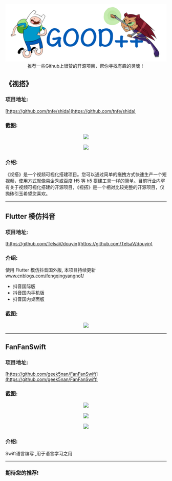 <p align="center">
  <img src="../images/logo.png" width="660"/>
  <br>推荐一些Github上很赞的开源项目，帮你寻找有趣的灵魂！
</p>

## 《视搭》

### 项目地址:

[https://github.com/tnfe/shida](https://github.com/tnfe/shida)

### 截图:

<p align="center">
  <img src="https://github.com/tnfe/shida/raw/main/client/common/images/logo.jpg" />
</p>

<p align="center">
  <img src="https://github.com/tnfe/shida/raw/main/assets/demo.gif" />
</p>

### 介绍:

《视搭》是一个视频可视化搭建项目。您可以通过简单的拖拽方式快速生产一个短视频，使用方式就像易企秀或百度 H5 等 h5 搭建工具一样的简单。目前行业内罕有关于视频可视化搭建的开源项目，《视搭》是一个相对比较完整的开源项目，仅抛砖引玉希望您喜欢。

---

## Flutter 模仿抖音

### 项目地址:

[https://github.com/TelsaV/douyin](https://github.com/TelsaV/douyin)

### 介绍:

使用 Flutter 模仿抖音国外版, 本项目持续更新 www.cnblogs.com/fengqingyangno1/
* 抖音国际版
* 抖音国内手机版
* 抖音国内桌面版

### 截图:

<p align="center">
  <img src="https://github.com/TelsaV/douyin/raw/master/douyin4.gif" />
</p>

---

## FanFanSwift

### 项目地址:

[https://github.com/geek5nan/FanFanSwift](https://github.com/geek5nan/FanFanSwift)

### 截图:

<p align="center">
  <img src="https://raw.githubusercontent.com/geek5nan/FanFanSwift/master/screenshot/1.png" />
</p>

<p align="center">
  <img src="https://raw.githubusercontent.com/geek5nan/FanFanSwift/master/screenshot/2.png" />
</p>

<p align="center">
  <img src="https://raw.githubusercontent.com/geek5nan/FanFanSwift/master/screenshot/3.png" />
</p>

### 介绍:

Swift语言编写 ,用于语言学习之用

---


### 期待您的推荐!

